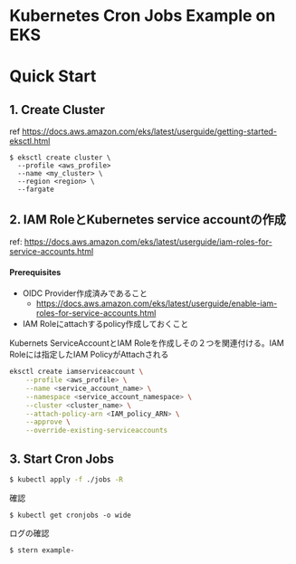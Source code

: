 Kubernetes Cron Jobs Example on EKS
====================================

# Quick Start

## 1. Create Cluster

ref https://docs.aws.amazon.com/eks/latest/userguide/getting-started-eksctl.html

```
$ eksctl create cluster \
  --profile <aws_profile>
  --name <my_cluster> \
  --region <region> \
  --fargate
```


## 2. IAM RoleとKubernetes service accountの作成

ref: https://docs.aws.amazon.com/eks/latest/userguide/iam-roles-for-service-accounts.html

#### Prerequisites

- OIDC Provider作成済みであること
  - https://docs.aws.amazon.com/eks/latest/userguide/enable-iam-roles-for-service-accounts.html
- IAM Roleにattachするpolicy作成しておくこと

Kubernets ServiceAccountとIAM Roleを作成しその２つを関連付ける。IAM Roleには指定したIAM PolicyがAttachされる

```sh
eksctl create iamserviceaccount \
    --profile <aws_profile> \
    --name <service_account_name> \
    --namespace <service_account_namespace> \
    --cluster <cluster_name> \
    --attach-policy-arn <IAM_policy_ARN> \
    --approve \
    --override-existing-serviceaccounts
```

## 3. Start Cron Jobs


```sh
$ kubectl apply -f ./jobs -R
```

確認

```
$ kubectl get cronjobs -o wide
```

ログの確認

```
$ stern example-
```

